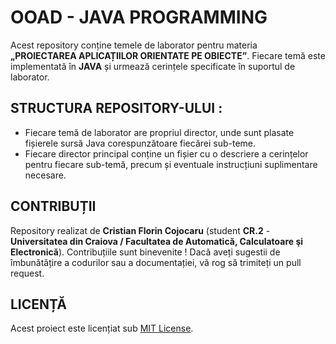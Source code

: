 # OOAD - JAVA PROGRAMMING

Acest repository conține temele de laborator pentru materia **„PROIECTAREA APLICAȚIILOR ORIENTATE PE OBIECTE”**. Fiecare temă este implementată în **JAVA** și urmează cerințele specificate în suportul de laborator.


## STRUCTURA REPOSITORY-ULUI :
- Fiecare temă de laborator are propriul director, unde sunt plasate fișierele sursă Java corespunzătoare fiecărei sub-teme.
- Fiecare director principal conține un fișier cu o descriere a cerințelor pentru fiecare sub-temă, precum și eventuale instrucțiuni suplimentare necesare.

## CONTRIBUȚII
Repository realizat de **Cristian Florin Cojocaru** (student **CR.2** - **Universitatea din Craiova / Facultatea de Automatică, Calculatoare şi Electronică**). Contribuțiile sunt binevenite ! Dacă aveți sugestii de îmbunătățire a codurilor sau a documentației, vă rog să trimiteți un pull request.

## LICENȚĂ
Acest proiect este licențiat sub [MIT License](LICENSE).
